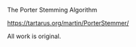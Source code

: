 The Porter Stemming Algorithm <br />

https://tartarus.org/martin/PorterStemmer/

All work is original.
